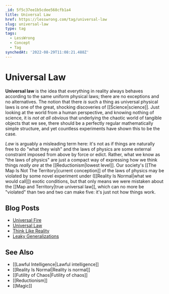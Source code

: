 ```yaml
---
_id: 5f5c37ee1b5cdee568cfb1a4
title: Universal Law
href: https://lesswrong.com/tag/universal-law
slug: universal-law
type: tag
tags:
  - LessWrong
  - Concept
  - Tag
synchedAt: '2022-08-29T11:08:21.488Z'
---
```


# Universal Law

**Universal law** is the idea that everything in reality always behaves according to the same uniform physical laws; there are no exceptions and no alternatives. The notion that there *is* such a thing as universal physical laws is one of the great, shocking discoveries of [[Science|science]]. Just looking at the world from a human perspective, and knowing nothing of science, it is *not at all obvious* that underlying the chaotic world of tangible objects that we see, there should be a perfectly regular mathematically simple structure, and yet countless experiments have shown this to be the case.

*Law* is arguably a misleading term here: it's not as if things are naturally free to do "what they wish" and the laws of physics are some external constraint imposed from above by force or edict. Rather, what we know as "the laws of physics" are just a compact way of expressing how we think things *really are* at the [[Reductionism|lowest level]]. Our society's [[The Map Is Not The Territory|current conception]] of the laws of physics may be violated by some novel experiment under ([[Reality Is Normal|what we would call]]) exotic conditions, but that only means we were mistaken about the [[Map and Territory|true universal law]], which can no more be "violated" than two and two can make five: it's just not how things work.

## Blog Posts

- [Universal Fire](http://lesswrong.com/lw/hq/universal_fire/)
- [Universal Law](http://lesswrong.com/lw/hr/universal_law/)
- [Think Like Reality](http://lesswrong.com/lw/hs/think_like_reality/)
- [Leaky Generalizations](http://lesswrong.com/lw/lc/leaky_generalizations/)

## See Also

- [[Lawful Intelligence|Lawful intelligence]]
- [[Reality Is Normal|Reality is normal]]
- [[Futility of Chaos|Futility of chaos]]
- [[Reductionism]]
- [[Magic]]
